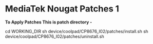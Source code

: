 <h1>MediaTek Nougat Patches 1</h1>

<b>To Apply Patches This is patch directory -</b>

cd WORKING_DIR
sh device/coolpad/CP8676_I02/patches/install.sh
sh device/coolpad/CP8676_I02/patches/uninstall.sh
